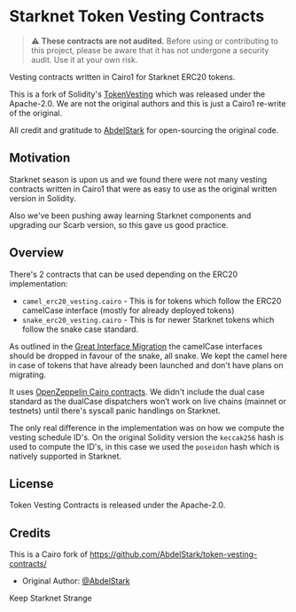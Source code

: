 # Starknet Token Vesting Contracts

> :warning: **These contracts are not audited.** Before using or contributing to this project, please be aware that it has not undergone a security audit. Use it at your own risk.

Vesting contracts written in Cairo1 for Starknet ERC20 tokens.

This is a fork of Solidity's [TokenVesting](https://github.com/AbdelStark/token-vesting-contracts/) which was released under the Apache-2.0.
We are not the original authors and this is just a Cairo1 re-write of the original.

All credit and gratitude to [AbdelStark](https://github.com/AbdelStark) for open-sourcing the original code.

## Motivation

Starknet season is upon us and we found there were not many vesting contracts written in Cairo1 that were as easy to use
as the original written version in Solidity.

Also we've been pushing away learning Starknet components and upgrading our Scarb version, so this gave us good practice.

## Overview

There's 2 contracts that can be used depending on the ERC20 implementation:

- `camel_erc20_vesting.cairo` - This is for tokens which follow the ERC20 camelCase interface (mostly for already deployed tokens)
- `snake_erc20_vesting.cairo` - This is for newer Starknet tokens which follow the snake case standard.

As outlined in the [Great Interface Migration](https://community.starknet.io/t/the-great-interface-migration/92107) the camelCase
interfaces should be dropped in favour of the snake, all snake. We kept the camel here in case of tokens that have already been
launched and don't have plans on migrating.

It uses [OpenZeppelin Cairo contracts](https://github.com/OpenZeppelin/cairo-contracts/). We didn't include the dual case standard
as the dualCase dispatchers won’t work on live chains (mainnet or testnets) until there's syscall panic handlings on Starknet.

The only real difference in the implementation was on how we compute the vesting schedule ID's. On the original Solidity version the `keccak256`
hash is used to compute the ID's, in this case we used the `poseidon` hash which is natively supported in Starknet.

## License

Token Vesting Contracts is released under the Apache-2.0.

## Credits

This is a Cairo fork of https://github.com/AbdelStark/token-vesting-contracts/

- Original Author: [@AbdelStark](https://github.com/AbdelStark/token-vesting-contracts/)

Keep Starknet Strange
